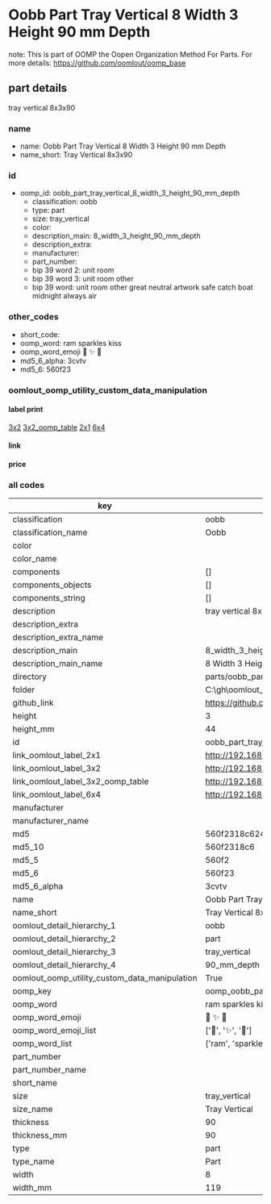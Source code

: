 # Oobb Part Tray Vertical 8 Width 3 Height 90 mm Depth  

note: This is part of OOMP the Oopen Organization Method For Parts. For more details: https://github.com/oomlout/oomp_base

##  part details
  



tray vertical 8x3x90



### name
* name: Oobb Part Tray Vertical 8 Width 3 Height 90 mm Depth
* name_short: Tray Vertical 8x3x90 
### id
* oomp_id: oobb_part_tray_vertical_8_width_3_height_90_mm_depth
  * classification: oobb
  * type: part
  * size: tray_vertical
  * color: 
  * description_main: 8_width_3_height_90_mm_depth
  * description_extra: 
  * manufacturer: 
  * part_number: 
  * bip 39 word 2: unit room
  * bip 39 word 3: unit room other
  * bip 39 word: unit room other great neutral artwork safe catch boat midnight always air

### other_codes
* short_code: 
* oomp_word: ram sparkles kiss
* oomp_word_emoji :ram: :sparkles: :kiss:
* md5_6_alpha: 3cvtv
* md5_6: 560f23






### oomlout_oomp_utility_custom_data_manipulation
#### label print
[3x2](http://192.168.1.245:1112/?label=oomp%203cvtv)
[3x2_oomp_table](http://192.168.1.108:1112/?label=oomp%203cvtv)
[2x1](http://192.168.1.242:1112/?label=oomp%203cvtv)
[6x4](http://192.168.1.55:1112/?label=oomp%203cvtv)    

#### link

                              

#### price







### all codes 
| key | value |  
| --- | --- |  
| classification | oobb |  
| classification_name | Oobb |  
| color |  |  
| color_name |  |  
| components | [] |  
| components_objects | [] |  
| components_string | [] |  
| description | tray vertical 8x3x90 |  
| description_extra |  |  
| description_extra_name |  |  
| description_main | 8_width_3_height_90_mm_depth |  
| description_main_name | 8 Width 3 Height 90 mm Depth |  
| directory | parts/oobb_part_tray_vertical_8_width_3_height_90_mm_depth |  
| folder | C:\gh\oomlout_oobb_version_4_generated_parts\parts\oobb_part_tray_vertical_8_width_3_height_90_mm_depth |  
| github_link | https://github.com/oomlout/oomlout_oomp_part_src/tree/main/parts/oobb_part_tray_vertical_8_width_3_height_90_mm_depth |  
| height | 3 |  
| height_mm | 44 |  
| id | oobb_part_tray_vertical_8_width_3_height_90_mm_depth |  
| link_oomlout_label_2x1 | http://192.168.1.242:1112/?label=oomp%203cvtv |  
| link_oomlout_label_3x2 | http://192.168.1.245:1112/?label=oomp%203cvtv |  
| link_oomlout_label_3x2_oomp_table | http://192.168.1.108:1112/?label=oomp%203cvtv |  
| link_oomlout_label_6x4 | http://192.168.1.55:1112/?label=oomp%203cvtv |  
| manufacturer |  |  
| manufacturer_name |  |  
| md5 | 560f2318c62417c034ca76633a2eff6d |  
| md5_10 | 560f2318c6 |  
| md5_5 | 560f2 |  
| md5_6 | 560f23 |  
| md5_6_alpha | 3cvtv |  
| name | Oobb Part Tray Vertical 8 Width 3 Height 90 mm Depth |  
| name_short | Tray Vertical 8x3x90  |  
| oomlout_detail_hierarchy_1 | oobb |  
| oomlout_detail_hierarchy_2 | part |  
| oomlout_detail_hierarchy_3 | tray_vertical |  
| oomlout_detail_hierarchy_4 | 90_mm_depth |  
| oomlout_oomp_utility_custom_data_manipulation | True |  
| oomp_key | oomp_oobb_part_tray_vertical_8_width_3_height_90_mm_depth |  
| oomp_word | ram sparkles kiss |  
| oomp_word_emoji | :ram: :sparkles: :kiss: |  
| oomp_word_emoji_list | [':ram:', ':sparkles:', ':kiss:'] |  
| oomp_word_list | ['ram', 'sparkles', 'kiss'] |  
| part_number |  |  
| part_number_name |  |  
| short_name |  |  
| size | tray_vertical |  
| size_name | Tray Vertical |  
| thickness | 90 |  
| thickness_mm | 90 |  
| type | part |  
| type_name | Part |  
| width | 8 |  
| width_mm | 119 |  
